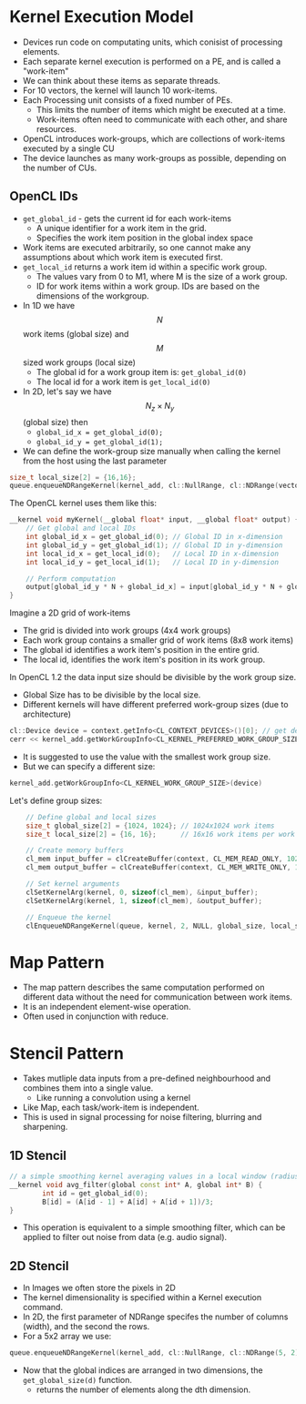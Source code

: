 # Kernel Execution Model
- Devices run code on computating units, which conisist of processing elements. 
- Each separate kernel execution is performed on a PE, and is called a "work-item"
- We can think about these items as separate threads.
- For 10 vectors, the kernel will launch 10 work-items.
- Each Processing unit consists of a fixed number of PEs.
	- This limits the number of items which might be executed at a time. 
	- Work-items often need to communicate with each other, and share resources.
- OpenCL introduces work-groups, which are collections of work-items executed by a single CU
- The device launches as many work-groups as possible, depending on the number of CUs.

## OpenCL IDs 
- `get_global_id` - gets the current id for each work-items
	- A unique identifier for a work item in the grid.
   	- Specifies the work item position in the global index space
- Work items are executed arbitrarily, so one cannot make any assumptions about which work item is executed first.
- `get_local_id` returns a work item id within a specific work group. 
	- The values vary from 0 to M1, where M is the size of a work group.
   	- ID for work items within a work group.
IDs are based on the dimensions of the workgroup.
- In 1D we have $$N$$ work items (global size) and $$M$$ sized work groups (local size)
  	- The global id for a work group item is: `get_global_id(0)`
  	- The local id for a work item is `get_local_id(0)`
- In 2D, let's say we have $$N_z \times N_y$$ (global size) then
  	- `global_id_x = get_global_id(0);`
  	- `global_id_y = get_global_id(1);`  
- We can define the work-group size manually when calling the kernel from the host using the last parameter
```cpp
size_t local_size[2] = {16,16};
queue.enqueueNDRangeKernel(kernel_add, cl::NullRange, cl::NDRange(vector_elements), cl::NDRange(local_size));
```
The OpenCL kernel uses them like this:
```c
__kernel void myKernel(__global float* input, __global float* output) {
    // Get global and local IDs
    int global_id_x = get_global_id(0); // Global ID in x-dimension
    int global_id_y = get_global_id(1); // Global ID in y-dimension
    int local_id_x = get_local_id(0);   // Local ID in x-dimension
    int local_id_y = get_local_id(1);   // Local ID in y-dimension

    // Perform computation
    output[global_id_y * N + global_id_x] = input[global_id_y * N + global_id_x] * 2.0f;
}
```
Imagine a 2D grid of work-items
- The grid is divided into work groups (4x4 work groups)
- Each work group contains a smaller grid of work items (8x8 work items)
- The global id identifies a work item's position in the entire grid.
- The local id, identifies the work item's position in its work group.
   
In OpenCL 1.2 the data input size should be divisible by the work group size.
- Global Size has to be divisible by the local size.
- Different kernels will have different preferred work-group sizes (due to architecture)
```cpp
cl::Device device = context.getInfo<CL_CONTEXT_DEVICES>()[0]; // get device
cerr << kernel_add.getWorkGroupInfo<CL_KERNEL_PREFERRED_WORK_GROUP_SIZE_MULTIPLE> (device) << endl; // get info
```
- It is suggested to use the value with the smallest work group size.
- But we can specify a different size:
```cpp
kernel_add.getWorkGroupInfo<CL_KERNEL_WORK_GROUP_SIZE>(device)
```
Let's define group sizes:
```cpp
    // Define global and local sizes
    size_t global_size[2] = {1024, 1024}; // 1024x1024 work items
    size_t local_size[2] = {16, 16};      // 16x16 work items per work group

    // Create memory buffers
    cl_mem input_buffer = clCreateBuffer(context, CL_MEM_READ_ONLY, 1024 * 1024 * sizeof(float), NULL, NULL);
    cl_mem output_buffer = clCreateBuffer(context, CL_MEM_WRITE_ONLY, 1024 * 1024 * sizeof(float), NULL, NULL);

    // Set kernel arguments
    clSetKernelArg(kernel, 0, sizeof(cl_mem), &input_buffer);
    clSetKernelArg(kernel, 1, sizeof(cl_mem), &output_buffer);

    // Enqueue the kernel
    clEnqueueNDRangeKernel(queue, kernel, 2, NULL, global_size, local_size, 0, NULL, NULL);
```

# Map Pattern
- The map pattern describes the same computation performed on different data without the need for communication between work items.
- It is an independent element-wise operation. 
- Often used in conjunction with reduce.

# Stencil Pattern
- Takes mutliple data inputs from a pre-defined neighbourhood and combines them into a single value. 
	- Like running a convolution using a kernel
- Like Map, each task/work-item is independent.
- This is used in signal processing for noise filtering, blurring and sharpening.
## 1D Stencil
```cpp
// a simple smoothing kernel averaging values in a local window (radius 1)
__kernel void avg_filter(global const int* A, global int* B) {
        int id = get_global_id(0);
        B[id] = (A[id - 1] + A[id] + A[id + 1])/3;
}

```
- This operation is equivalent to a simple smoothing filter, which can be applied to filter out noise from data (e.g. audio signal).

## 2D Stencil 
- In Images we often store the pixels in 2D
- The kernel dimensionality is specified within a Kernel execution command.
- In 2D, the first parameter of NDRange specifes the number of columns (width), and the second the rows.
- For a 5x2 array we use:
```cpp
queue.enqueueNDRangeKernel(kernel_add, cl::NullRange, cl::NDRange(5, 2), cl::NullRange);
```
- Now that the global indices are arranged in two dimensions, the `get_global_size(d)` function.
	- returns the number of elements along the dth dimension. 
